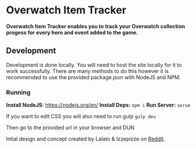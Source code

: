 # Overwatch Item Tracker
**Overwatch Item Tracker enables you to track your Overwatch collection progess for every hero and event added to the game.**

## Development
Development is done locally. You will need to host the site locally for it to work successfully. There are many methods to do this however it is recommended to use the provided package.json with NodeJS and NPM.

### Running

**Install NodeJS:** https://nodejs.org/en/
**Install Deps:** `npm i`
**Run Server:** `serve`

If you want to edit CSS you will also need to run gulp `gulp dev`

Then go to the provided url in your browser and DUN


Intial design and concept created by Lalato & Izzepizze on [Reddit](https://www.reddit.com/r/Overwatch/comments/59bo66).
